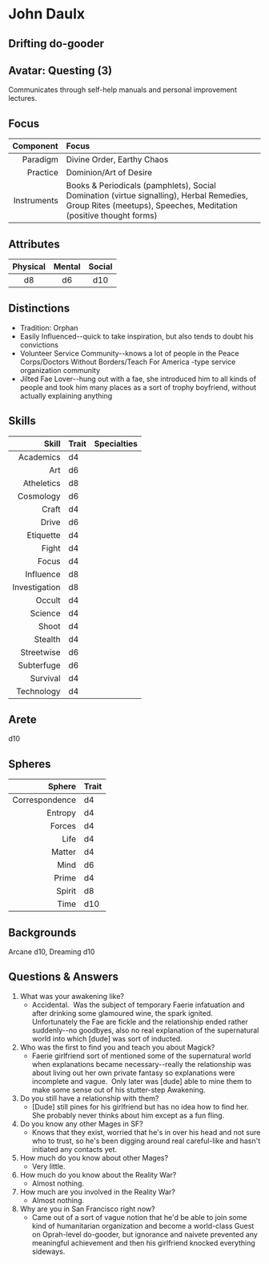 # John Daulx

## Drifting do-gooder

## Avatar: Questing (3)
  
  Communicates through self-help manuals and personal improvement lectures. 

## Focus

  Component   | Focus
  -----------:|:------
  Paradigm    | Divine Order, Earthy Chaos
  Practice    | Dominion/Art of Desire
  Instruments | Books & Periodicals (pamphlets), Social Domination (virtue signalling), Herbal Remedies, Group Rites (meetups), Speeches, Meditation (positive thought forms)

## Attributes

  Physical | Mental | Social
  :-------:|:------:|:-----:
  d8       | d6 		| d10
 
## Distinctions

  * Tradition: Orphan
  * Easily Influenced--quick to take inspiration, but also tends to doubt his convictions
  * Volunteer Service Community--knows a lot of people in the Peace Corps/Doctors Without Borders/Teach For America -type service organization community
  * Jilted Fae Lover--hung out with a fae, she introduced him to all kinds of people and took him many places as a sort of trophy boyfriend, without actually explaining anything

## Skills

  Skill 			| Trait | Specialties
  --------------:|:------|:------------
  Academics 		| d4  |
  Art 				  | d6  |
  Atheletics 		| d8  |
  Cosmology 		| d6  |
  Craft 			  | d4  |
  Drive 			  | d6  |
  Etiquette 		| d4  |
  Fight 			  | d4  |
  Focus 			  | d4  |
  Influence 		| d8  |
  Investigation | d8  |
  Occult  			| d4  |
  Science  		  | d4  |
  Shoot  			  | d4  |
  Stealth  		  | d4  |
  Streetwise  	| d6  |
  Subterfuge  	| d6  |
  Survival  		| d4  |
  Technology 		| d4  |

## Arete

  d10

## Spheres

  Sphere 			   | Trait 
  --------------:|:------
  Correspondence | d4	  
  Entropy 			 | d4	  
  Forces 			   | d4	  
  Life 				   | d4	  
  Matter 			   | d4	  
  Mind 				   | d6	  
  Prime 			   | d4	  
  Spirit 			   | d8	  
  Time 				   | d10	  

## Backgrounds

  Arcane d10, Dreaming d10

## Questions & Answers
  1. What was your awakening like? 
      - Accidental.  Was the subject of temporary Faerie infatuation and after drinking some glamoured wine, the spark ignited.  Unfortunately the Fae are fickle and the relationship ended rather suddenly--no goodbyes, also no real explanation of the supernatural world into which [dude] was sort of inducted.
  2. Who was the first to find you and teach you about Magick? 
      - Faerie girlfriend sort of mentioned some of the supernatural world when explanations became necessary--really the relationship was about living out her own private fantasy so explanations were incomplete and vague.  Only later was [dude] able to mine them to make some sense out of his stutter-step Awakening.
  3. Do you still have a relationship with them?
      -  [Dude] still pines for his girlfriend but has no idea how to find her.  She probably never thinks about him except as a fun fling.
  4. Do you know any other Mages in SF?
      - Knows that they exist, worried that he's in over his head and not sure who to trust, so he's been digging around real careful-like and hasn't initiated any contacts yet.
  5. How much do you know about other Mages?
      - Very little.
  6. How much do you know about the Reality War? 
      - Almost nothing.
  7. How much are you involved in the Reality War?
      - Almost nothing.
  8. Why are you in San Francisco right now?
      - Came out of a sort of vague notion that he'd be able to join some kind of humanitarian organization and become a world-class Guest on Oprah-level do-gooder, but ignorance and naivete prevented any meaningful achievement and then his girlfriend knocked everything sideways.